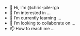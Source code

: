 - 👋 Hi, I’m @chris-pile-rga
- 👀 I’m interested in ...
- 🌱 I’m currently learning ...
- 💞️ I’m looking to collaborate on ...
- 📫 How to reach me ...

<!---
chris-pile-rga/chris-pile-rga is a ✨ special ✨ repository because its `README.md` (this file) appears on your GitHub profile.
You can click the Preview link to take a look at your changes.
--->
